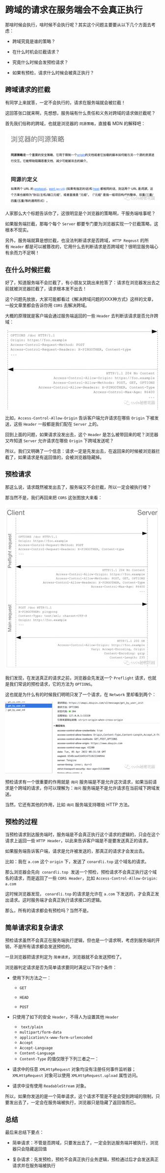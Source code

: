 # 跨域的请求在服务端会不会真正执行

那啥时候会执行，啥时候不会执行呢？其实这个问题主要要从以下几个方面去考虑：

- 跨域究竟是谁的策略？

- 在什么时机会拦截请求？

- 究竟什么时候会发预检请求？

- 如果有预检，请求什么时候会被真正执行？

## 跨域请求的拦截

有同学上来就答，一定不会执行的，请求在服务端就会被拦截！

这回答张口就来啊，先想想，服务端有什么责任和义务对跨域的请求做拦截呢？

首先我们俗称的跨域，也就是浏览器的 `同源策略`，直接看 MDN 的解释吧：

![](../../\imgs\cross-domain-1-1.png)

人家那么大个标题告诉你了，这很明显是个浏览器的策略啊，干服务端啥事呢？

如果服务端拦截，那每个每个 `Server` 都要专门要为浏览器实现一个拦截策略，这根本不现实。

另外，服务端就算是想拦截，也没法判断请求是否跨域，`HTTP Reqeust` 的所有 `Header` 都是可以被篡改的，它用什么去判断请求是否跨域呢？很明显服务端心有余而力不足啊！

## 在什么时候拦截

好了，知道服务端不会拦截了，有小朋友又跳出来抢答了：请求在浏览器发出去之前就被浏览器拦截了，请求根本发不出去！

这个问题先放放，大家可能都看过《解决跨域问题的XXX种方式》这样的文章，一般文章里都会告诉你用 `CORS` 去解决跨域。

大概的原理就是客户端会通过服务端返回的一些 `Header` 去判断该请求是否允许跨域：

![](../../\imgs\cross-domain-1.png)

比如，`Access-Control-Allow-Origin` 告诉客户端允许请求在哪些 `Origin` 下被发送，这些 `Header` 一般都是我们配在 `Server` 上的。

回到上面的问题，如果请求没发出去，这个 `Header` 是怎么被带回来的呢？浏览器又咋知道 `Server` 允许请求在哪些 `Origin` 下跨域发送呢？

所以，我们又明确了一个信息：请求一定是先发出去，在返回来的时候被浏览器拦截了，如果请求是有返回值的，会被浏览器隐藏掉。

## 预检请求

那这么说，请求既然被发出去了，服务端又不会拦截，所以一定会被执行喽？

那当然不是，我们再回来把 `CORS` 这张图放大来看：

![](../../\imgs\cross-domain-2.png)

我们发现，在发送真正的请求之前，浏览器会先发送一个 `Preflight` 请求，也就是我们常说的预检请求，它的方法为 `OPTIONS`。

这也就是为什么有的时候我们明明只发了一个请求，在 `Network` 里却看到两个：

![](../../\imgs\cross-domain-3.png)

预检请求有一个很重要的作用就是 `询问` 服务端是不是允许这次请求，如果当前请求是个跨域的请求，你可以理解为：`询问` 服务端是不是允许请求在当前域下跨域发送。

当然，它还有其他的作用，比如 `询问` 服务端支持哪些 HTTP 方法。

## 预检的过程

当预检请求到达服务端时，服务端是不会真正执行这个请求的逻辑的，只会在这个请求上返回一些 `HTTP Header`，以此来告诉客户端是不是要发送真正的请求。

如果服务端告诉客户端，请求是允许被发送的，那真正的请求才会发出去。

比如：我在 `a.com` 这个 `origin` 下，发送了 `conardli.top` 这个域名的请求。

那么浏览器会先向  `conardli.top`  发送一个预检，预检请求不会真正执行这个域名的请求，而是返回了一些 `CORS Header`，比如 `Access-Control-Allow-Origin: a.com`

这时候浏览器发现， `conardli.top` 的请求是允许在 `a.com` 下发送的，才会真正发出请求。这时服务端才会真正执行请求接口的逻辑。

那么，所有的请求都会有预检吗？当然不是。

## 简单请求和复杂请求

预检请求虽然不会真正在服务端执行逻辑，但也是一个请求啊，考虑到服务端的开销，不是所有请求都会发送预检的。

一旦浏览器把请求判定为 `简单请求`，浏览器就不会发送预检了。

浏览器判定请求是否为简单请求要同时满足以下四个条件：

- 使用下列方法之一：
  
  - `GET`
  
  - `HEAD`
  
  - `POST`

- 只使用了如下的安全 `Header`，不得人为设置其他 `Header`
  
  -  `text/plain`
  - `multipart/form-data`
  - `application/x-www-form-urlencoded`
  - `Accept`
  - `Accept-Language`
  - `Content-Language`
  - `Content-Type` 的值仅限于下列三者之一：

- 请求中的任意 `XMLHttpRequest` 对象均没有注册任何事件监听器；`XMLHttpRequest` 对象可以使用 `XMLHttpRequest.upload` 属性访问。

- 请求中没有使用 `ReadableStream` 对象。

所以，如果你发送的是一个简单请求，这个请求不管是不是会受到跨域的限制，只要发出去了，一定会在服务端被执行，浏览器只是隐藏了返回值而已。

## 总结

最后来总结下要点：

- 简单请求：不管是否跨域，只要发出去了，一定会到达服务端并被执行，浏览器只会隐藏返回值

- 复杂请求：先发预检，预检不会真正执行业务逻辑，预检通过后才会发送真正请求并在服务端被执行
